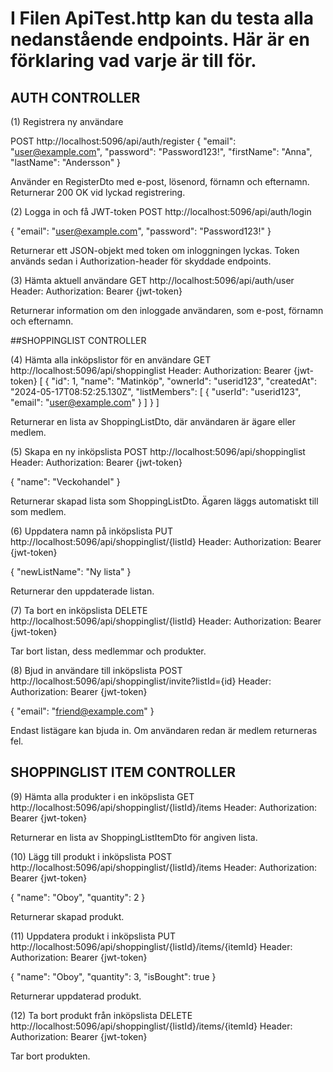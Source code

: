 # I Filen ApiTest.http kan du testa alla nedanstående endpoints. Här är en förklaring vad varje är till för.

## AUTH CONTROLLER

(1) Registrera ny användare

POST http://localhost:5096/api/auth/register
{
  "email": "user@example.com",
  "password": "Password123!",
  "firstName": "Anna",
  "lastName": "Andersson"
}

Använder en RegisterDto med e-post, lösenord, förnamn och efternamn. Returnerar 200 OK vid lyckad registrering.

(2) Logga in och få JWT-token
POST http://localhost:5096/api/auth/login

{
  "email": "user@example.com",
  "password": "Password123!"
}

Returnerar ett JSON-objekt med token om inloggningen lyckas. Token används sedan i Authorization-header för skyddade endpoints.

(3) Hämta aktuell användare
GET http://localhost:5096/api/auth/user
Header: Authorization: Bearer {jwt-token}

Returnerar information om den inloggade användaren, som e-post, förnamn och efternamn.

##SHOPPINGLIST CONTROLLER

(4) Hämta alla inköpslistor för en användare
GET http://localhost:5096/api/shoppinglist
Header: Authorization: Bearer {jwt-token}
[
  {
    "id": 1,
    "name": "Matinköp",
    "ownerId": "userid123",
    "createdAt": "2024-05-17T08:52:25.130Z",
    "listMembers": [
      { "userId": "userid123", "email": "user@example.com" }
    ]
  }
]

Returnerar en lista av ShoppingListDto, där användaren är ägare eller medlem.

(5) Skapa en ny inköpslista
POST http://localhost:5096/api/shoppinglist
Header: Authorization: Bearer {jwt-token}

{ "name": "Veckohandel" }

Returnerar skapad lista som ShoppingListDto. Ägaren läggs automatiskt till som medlem.

(6) Uppdatera namn på inköpslista
PUT http://localhost:5096/api/shoppinglist/{listId}
Header: Authorization: Bearer {jwt-token}

{ "newListName": "Ny lista" }

Returnerar den uppdaterade listan.

(7) Ta bort en inköpslista
DELETE http://localhost:5096/api/shoppinglist/{listId}
Header: Authorization: Bearer {jwt-token}

Tar bort listan, dess medlemmar och produkter.

(8) Bjud in användare till inköpslista
POST http://localhost:5096/api/shoppinglist/invite?listId={id}
Header: Authorization: Bearer {jwt-token}

{ "email": "friend@example.com" }

Endast listägare kan bjuda in. Om användaren redan är medlem returneras fel.

## SHOPPINGLIST ITEM CONTROLLER

(9) Hämta alla produkter i en inköpslista
GET http://localhost:5096/api/shoppinglist/{listId}/items
Header: Authorization: Bearer {jwt-token}

Returnerar en lista av ShoppingListItemDto för angiven lista.

(10) Lägg till produkt i inköpslista
POST http://localhost:5096/api/shoppinglist/{listId}/items
Header: Authorization: Bearer {jwt-token}

{
  "name": "Oboy",
  "quantity": 2
}

Returnerar skapad produkt.

(11) Uppdatera produkt i inköpslista
PUT http://localhost:5096/api/shoppinglist/{listId}/items/{itemId}
Header: Authorization: Bearer {jwt-token}

{
  "name": "Oboy",
  "quantity": 3,
  "isBought": true
}

Returnerar uppdaterad produkt.

(12) Ta bort produkt från inköpslista
DELETE http://localhost:5096/api/shoppinglist/{listId}/items/{itemId}
Header: Authorization: Bearer {jwt-token}

Tar bort produkten.
